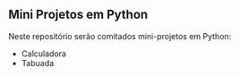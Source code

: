 ## Mini Projetos em Python

Neste repositório serão comitados mini-projetos em Python:
* Calculadora
* Tabuada
